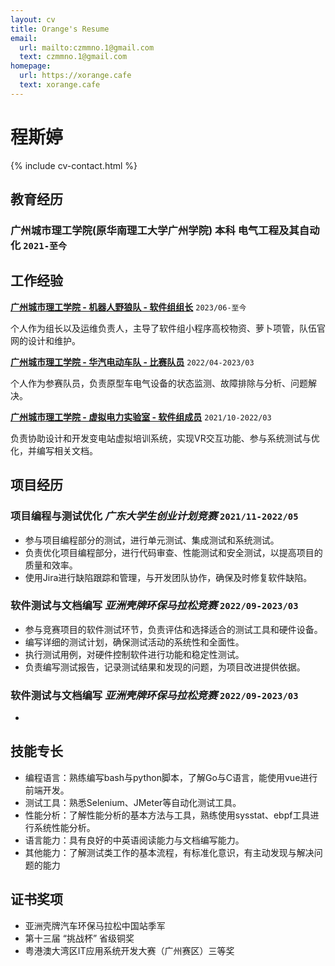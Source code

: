 ```yaml
---
layout: cv
title: Orange's Resume
email:
  url: mailto:czmmno.1@gmail.com
  text: czmmno.1@gmail.com
homepage:
  url: https://xorange.cafe
  text: xorange.cafe
---
```


# 程斯婷

{% include cv-contact.html %}

## 教育经历

### 广州城市理工学院(原华南理工大学广州学院) 本科 电气工程及其自动化 `2021-至今`

## 工作经验

[**广州城市理工学院 - 机器人野狼队 - 软件组组长**](https://gcubot.cn) `2023/06-至今`

个人作为组长以及运维负责人，主导了软件组小程序高校物资、萝卜项管，队伍官网的设计和维护。

[**广州城市理工学院 - 华汽电动车队 - 比赛队员**](https://cst.gcu.edu.cn/5033/list.htm) `2022/04-2023/03`

个人作为参赛队员，负责原型车电气设备的状态监测、故障排除与分析、问题解决。

[**广州城市理工学院 - 虚拟电力实验室 - 软件组成员**](https://wy.gcu.edu.cn/2023/0523/c768a150266/page.htm) `2021/10-2022/03`

负责协助设计和开发变电站虚拟培训系统，实现VR交互功能、参与系统测试与优化，并编写相关文档。


## 项目经历

### **项目编程与测试优化** *广东大学生创业计划竞赛* `2021/11-2022/05`

- 参与项目编程部分的测试，进行单元测试、集成测试和系统测试。
- 负责优化项目编程部分，进行代码审查、性能测试和安全测试，以提高项目的质量和效率。
- 使用Jira进行缺陷跟踪和管理，与开发团队协作，确保及时修复软件缺陷。


### **软件测试与文档编写** *亚洲壳牌环保马拉松竞赛* `2022/09-2023/03`

- 参与竞赛项目的软件测试环节，负责评估和选择适合的测试工具和硬件设备。
- 编写详细的测试计划，确保测试活动的系统性和全面性。
- 执行测试用例，对硬件控制软件进行功能和稳定性测试。
- 负责编写测试报告，记录测试结果和发现的问题，为项目改进提供依据。

### **软件测试与文档编写** *亚洲壳牌环保马拉松竞赛* `2022/09-2023/03`
- 


## 技能专长

- 编程语言：熟练编写bash与python脚本，了解Go与C语言，能使用vue进行前端开发。
- 测试工具：熟悉Selenium、JMeter等自动化测试工具。
- 性能分析：了解性能分析的基本方法与工具，熟练使用sysstat、ebpf工具进行系统性能分析。
- 语言能力：具有良好的中英语阅读能力与文档编写能力。
- 其他能力：了解测试类工作的基本流程，有标准化意识，有主动发现与解决问题的能力

## 证书奖项
- 亚洲壳牌汽车环保马拉松中国站季军
- 第十三届 “挑战杯” 省级铜奖
- 粤港澳大湾区IT应用系统开发大赛（广州赛区）三等奖
